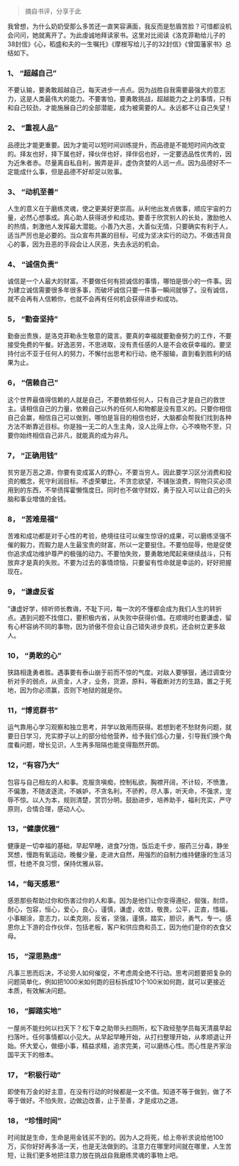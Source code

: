 > 摘自书评，分享于此

我曾想，为什么奶奶受那么多苦还一直笑容满面，我反而是愁眉苦脸？可惜都没机会问问，她就离开了。为此虔诚地拜读家书。这里对比阅读《洛克菲勒给儿子的38封信》《心，稻盛和夫的一生嘱托》《摩根写给儿子的32封信》《曾国藩家书》总结如下。


### 1、 “超越自己”
不要认输，要勇敢超越自己，每天进步一点点。因为战胜自我需要最强大的意志力，这是人类最伟大的能力。不要害怕，要勇敢挑战，超越能力之上的事情，只有和自己较劲，才能施展自己的全部潜能，成为被需要的人。永远都不让自己失望！

### 2、 “重视人品”
品德比才能更重要。因为才能可以短时间训练提升，而品德是不能短时间内改变的。择友也好，择下属也好，择伙伴也好，择伴侣也好，一定要选品性优秀的，因为近朱者赤。尽量离自私自利，搬弄是非，虚伪贪婪的人远一点。因为品德好不一定能成什么事，但是品德不好却足以败事。

### 3、 “动机至善“
人生的意义在于磨练灵魂，使之更美好更崇高。从利他出发点做事，顺应宇宙的力量，必然心想事成。真心助人获得进步和成功。要善于欣赏别人的长处，激励他人的热情，刺激他人发挥最大潜能。小善乃大恶，大善似无情，只要确实有利于人，适当严厉也是必要的。当众宣布共赢的目标，可成为坚决实行的动力。不做违背良心的事，因为丑恶的手段会让人厌恶，失去永远的机会。

### 4、 “诚信负责”
诚信是一个人最大的财富。不要做任何有损诚信的事情，哪怕是很小的一件事。因为建立诚信需要很多年很多事，而破坏诚信只要一件事一瞬间就够了。没有诚信，就不会再有人信赖你，也就不会再有任何机会获得进步和成功。

### 5， “勤奋坚持”
勤奋出贵族，是洛克菲勒永生敬意的箴言。要真的幸福就要勤奋努力的工作，不要接受免费的午餐。好逸恶劳，不思进取，没有责任感的人是不会收获幸福的。要坚持付出不亚于任何人的努力，不懈付出思考和行动，绝不服输，直到看到胜利的结果为止。

### 6， “信赖自己”
这个世界最值得信赖的人就是自己，不要依赖任何人，只有自己才是自己的救世主。请相信自己的力量，依赖自己以外的任何人和物都是没有意义的。只要你相信自己会赢，相信自己可以做到，哪怕是盲目的相信也好，大脑都会帮我们找到各种方法不断靠近目标。你是独一无二的人生主角，没人比得上你，心不唤物不至，只要你始终相信自己非凡，就能真的成为非凡。

### 7， “正确用钱”
贫穷是万恶之源，你要有变成富人的野心，不要当穷人。因此要学习区分消费和投资的概念，死守利润目标。不虚荣攀比，不贪恋欲望，不铺张浪费，购物只买必须用到的东西，不举债挥霍懒惰度日。同时也不做守财奴，勇于投入可以让自己的头脑和事业增值的金钱。

### 8， “苦难是福”
苦难和成功都是对于心性的考验，绝境往往可以催生惊讶的成果，可以磨练坚强不催的毅力，而毅力是人生最宝贵的财富，所以一定要挺住。不要怕屈辱，他是促使你追求成功维护尊严的极强的动力。不要怕失败，要勇敢地爬起来继续战斗，只有放弃才是真的失败。不要为过去的事情烦恼，只要留有性命就是幸运的，好好把握现在。

### 9， “谦虚反省
”谦虚好学，倾听师长教诲，不耻下问，每一次的不懂都会成为我们人生的转折点。遇到问题不找借口，要积极内省，从失败中获得价值。在顺境时也要谦虚，留有心杯容纳不同的事物，因为骄傲不但会让自己错失进步良机，还会树立更多敌人。

### 10， “勇敢的心”
狭路相逢勇者胜。遇事要有泰山崩于前而不惊的气度。对敌人要够狠，通过调查分析对手的弱点，从资金，人才，业务，货源，原料，等截断对方的生路，置之于死地，因为你必须赢，否则下地狱的就是你。

### 11，“博览群书”
运气靠用心学习观察和独立思考，并学以致用而获得。若想到老不愁财务问题，就要日日学习，充实脖子以上的部分给他营养，给予我们信心力量，引导我们换个角度看问题，增长见识，人生再多阻隔也能变得豁然开朗。

### 12，“有容乃大”
包容与自己相左的人和事。克服贪嗔痴，控制私欲，胸襟开阔，不计较，不愤激，不偏激，不随波逐流，不嫉妒，不贪名利，不骄矜，尽人事，听天命，不强求，宠辱不惊。以人为本，规则清楚，赏罚分明，鼓励进步，培养助手，福利充实，严守原则，合情合理，感动人心。

### 13，“健康优雅”
健康是一切幸福的基础，早起早睡，进食7分饱，饭后走千步，服药三分毒，静坐冥想，慢跑有氧运动，晚餐少量，走进大自然，用强烈的自制力维持健康的生活习惯，杜绝不良习惯，保持优雅从容。

### 14，“每天感恩”
感恩那些帮助过你和伤害过你的人和事。因为是他们让你变得遵纪，倔强，耐烦，耐心，包容，恒心，爱心，良心，谨慎，谦虚，收敛，敬畏，公平，正直，惜福，小事糊涂，意志力，以柔克刚，反省，坚强，谨慎，踏实，胆识，勇气，专一。感恩你上下游的合作伙伴，包括老板，客户和供应商和员工，因为他们是你的衣食父母。

### 15， “深思熟虑”
凡事三思而后决，不论旁人如何催促，不考虑周全绝不行动。思考问题要把复杂的问题简单化，例如把1000米如何跑的目标拆成10个100米如何跑，就可以更接近本质，有效解决问题。

### 16， “脚踏实地”
一屋尚不能扫何以扫天下？松下幸之助带头扫厕所，松下政经塾学员每天清晨早起扫落叶。任何事情都以小见大。从早起早睡开始，从打扫整理开始，从孝顺退让开始。怀大爱心，做细小事，精益求精，追求完美，可以磨练心性。而心性是齐家治国平天下的根本。

### 17，  “积极行动”
即使有万金的好主意，在没有行动的时候都是一文不值。知道不等于做到，做了不等于做好。不怕失败，边做边改善，止于至善，才是成功之道。

### 18， “珍惜时间”
 时间就是生命，生命是用金钱买不到的。因为人之将死，给上帝祈求说给他100万，买你好好再多活一天，也是无法做到的。注意力在哪里时间就在哪里，人生苦短，让我们更多地把注意力放在挑战自我磨练灵魂的事物上吧。